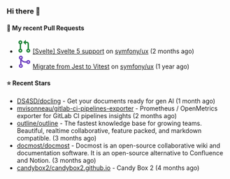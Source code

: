 ### Hi there 👋

#### 🔨 My recent Pull Requests

- ![](./assets/pr-open.svg) [[Svelte] Svelte 5 support](https://github.com/symfony/ux/pull/2288) on [symfony/ux](https://github.com/symfony/ux) (2 months ago)
- ![](./assets/pr-merged.svg) [Migrate from Jest to Vitest](https://github.com/symfony/ux/pull/1202) on [symfony/ux](https://github.com/symfony/ux) (1 year ago)

#### ⭐ Recent Stars

- [DS4SD/docling](https://github.com/DS4SD/docling) - Get your documents ready for gen AI (1 month ago)
- [mvisonneau/gitlab-ci-pipelines-exporter](https://github.com/mvisonneau/gitlab-ci-pipelines-exporter) - Prometheus / OpenMetrics exporter for GitLab CI pipelines insights (2 months ago)
- [outline/outline](https://github.com/outline/outline) - The fastest knowledge base for growing teams. Beautiful, realtime collaborative, feature packed, and markdown compatible. (3 months ago)
- [docmost/docmost](https://github.com/docmost/docmost) - Docmost is an open-source collaborative wiki and documentation software. It is an open-source alternative to Confluence and Notion. (3 months ago)
- [candybox2/candybox2.github.io](https://github.com/candybox2/candybox2.github.io) - Candy Box 2 (4 months ago)